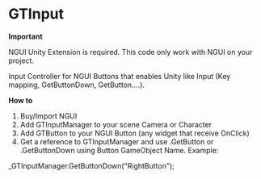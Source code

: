 GTInput
=======

**Important**

NGUI Unity Extension is required. This code only work with NGUI on your project.

Input Controller for NGUI Buttons that enables Unity like Input (Key mapping, GetButtonDown, GetButton....).

**How to**

1) Buy/Import NGUI
2) Add GTInputManager to your scene Camera or Character
3) Add GTButton to your NGUI Button (any widget that receive OnClick)
4) Get a reference to GTInputManager and use .GetButton or .GetButtonDown using Button GameObject Name. Example:

_GTInputManager.GetButtonDown("RightButton");
